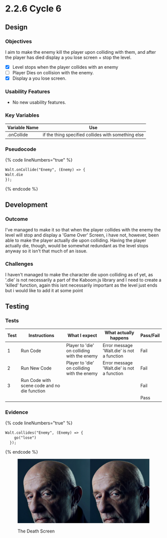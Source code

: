 # 2.2.6 Cycle 6

## Design

### Objectives

I aim to make the enemy kill the player upon colliding with them, and after the player has died display a you lose screen + stop the level.

* [x] Level stops when the player collides with an enemy
* [ ] Player Dies on collision with the enemy.
* [x] Display a you lose screen.

### Usability Features

* No new usability features.

### Key Variables

| Variable Name | Use                                                  |
| ------------- | ---------------------------------------------------- |
| .onCollide    |  if the thing specified collides with something else |

### Pseudocode

{% code lineNumbers="true" %}
```
Walt.onCollide("Enemy", (Enemy) => {
Walt.die
});
```
{% endcode %}

## Development

### Outcome

I've managed to make it so that when the player collides with the enemy the level will stop and display a 'Game Over' Screen, i have not, however, been able to make the player actually die upon colliding. Having the player actually die, though, would be somewhat redundant as the level stops anyway so it isn't that much of an issue.

### Challenges

I haven't managed to make the character die upon colliding as of yet, as '.die' is not necessarily a part of the Kaboom.js library and I need to create a 'killed' function, again this isnt necessarily important as the level just ends but i would like to add it at some point&#x20;

## Testing

### Tests

| Test | Instructions                                  | What I expect                                | What actually happens                      | Pass/Fail |
| ---- | --------------------------------------------- | -------------------------------------------- | ------------------------------------------ | --------- |
| 1    | Run Code                                      | Player to 'die' on colliding with the enemy  | Error message 'Walt.die' is not a function | Fail      |
| 2    | Run New Code                                  | Player to 'die' on colliding with the enemy  | Error message 'Walt.die' is not a function | Fail      |
| 3    | Run Code with scene code and no die function  |                                              |                                            | Fail      |
|      |                                               |                                              |                                            | Pass      |

### Evidence

{% code lineNumbers="true" %}
```
Walt.collides("Enemy", (Enemy) => {
    go("lose")
  });
```
{% endcode %}

<figure><img src="../.gitbook/assets/image (2).png" alt=""><figcaption><p>The Death Screen</p></figcaption></figure>
